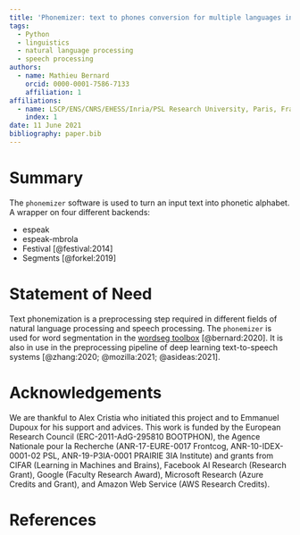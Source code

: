 ```yaml
---
title: 'Phonemizer: text to phones conversion for multiple languages in Python'
tags:
  - Python
  - linguistics
  - natural language processing
  - speech processing
authors:
  - name: Mathieu Bernard
    orcid: 0000-0001-7586-7133
    affiliation: 1
affiliations:
  - name: LSCP/ENS/CNRS/EHESS/Inria/PSL Research University, Paris, France
    index: 1
date: 11 June 2021
bibliography: paper.bib
---
```



# Summary

The `phonemizer` software is used to turn an input text into phonetic alphabet.
A wrapper on four different backends:

- espeak
- espeak-mbrola
- Festival [@festival:2014]
- Segments [@forkel:2019]


# Statement of Need

Text phonemization is a preprocessing step required in different fields of
natural language processing and speech processing. The `phonemizer` is used for
word segmentation in the [wordseg toolbox](https://github.com/bootphon/wordseg)
[@bernard:2020]. It is also in use in the preprocessing pipeline of deep
learning text-to-speech systems [@zhang:2020; @mozilla:2021; @asideas:2021].


# Acknowledgements

We are thankful to Alex Cristia who initiated this project and to Emmanuel
Dupoux for his support and advices. This work is funded by the European Research
Council (ERC-2011-AdG-295810 BOOTPHON), the Agence Nationale pour la Recherche
(ANR-17-EURE-0017 Frontcog, ANR-10-IDEX-0001-02 PSL, ANR-19-P3IA-0001 PRAIRIE
3IA Institute) and grants from CIFAR (Learning in Machines and Brains), Facebook
AI Research (Research Grant), Google (Faculty Research Award), Microsoft
Research (Azure Credits and Grant), and Amazon Web Service (AWS Research
Credits).


# References
